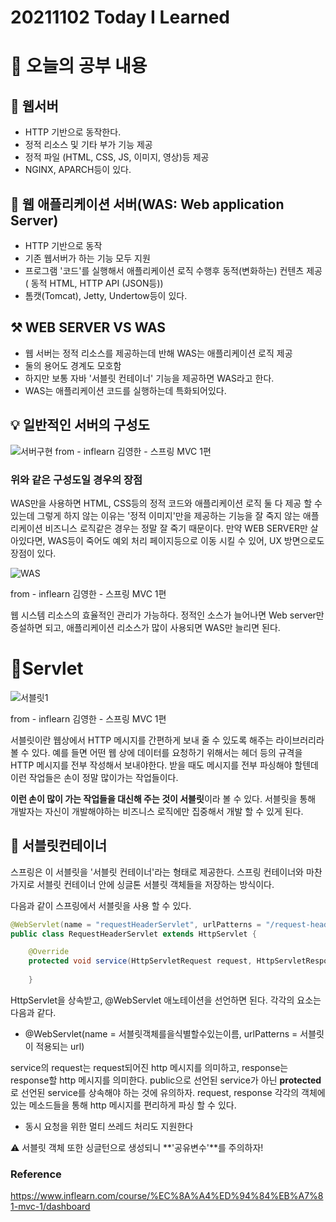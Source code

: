 # 20211102 Today I Learned

# 🚀 오늘의 공부 내용

## 📗 웹서버

- HTTP 기반으로 동작한다.
- 정적 리소스 및 기타 부가 기능 제공
- 정적 파일 (HTML, CSS, JS, 이미지, 영상)등 제공
- NGINX, APARCH등이 있다.

## 📗 웹 애플리케이션 서버(WAS: Web application Server)

- HTTP 기반으로 동작
- 기존 웹서버가 하는 기능 모두 지원
- 프로그램 '코드'를 실행해서 애플리케이션 로직 수행후 동적(변화하는) 컨텐츠 제공 ( 동적 HTML, HTTP API (JSON등))
- 톰캣(Tomcat), Jetty, Undertow등이 있다.

## ⚒️ WEB SERVER VS WAS

- 웹 서버는 정적 리소스를 제공하는데 반해 WAS는 애플리케이션 로직 제공
- 둘의 용어도 경계도 모호함
- 하지만 보통 자바 '서블릿 컨테이너' 기능을 제공하면 WAS라고 한다.
- WAS는 애플리케이션 코드를 실행하는데 특화되어있다.

## 💡 일반적인 서버의 구성도

![서버구현](https://user-images.githubusercontent.com/19809346/139853216-4503841d-8b65-42ca-ba6c-51cdd32e70b1.png)
from - inflearn 김영한 - 스프링 MVC 1편

### 위와 같은 구성도일 경우의 장점

 WAS만을 사용하면 HTML, CSS등의 정적 코드와 애플리케이션 로직 둘 다 제공 할 수 있는데 그렇게 하지 않는 이유는 '정적 이미지'만을 제공하는 기능을 잘 죽지 않는 애플리케이션 비즈니스 로직같은 경우는 정말 잘 죽기 때문이다. 만약 WEB SERVER만 살아있다면, WAS등이 죽어도 예외 처리 페이지등으로 이동 시킬 수 있어, UX 방면으로도 장점이 있다.

![WAS](https://user-images.githubusercontent.com/19809346/139853226-b0f91b49-c797-4247-b2ac-e1b7ae84d7e1.png)

from - inflearn 김영한 - 스프링 MVC 1편

 웹 시스템 리소스의 효율적인 관리가 가능하다. 정적인 소스가 늘어나면 Web server만 증설하면 되고, 애플리케이션 리소스가 많이 사용되면 WAS만 늘리면 된다.

# 📗Servlet

![서블릿1](https://user-images.githubusercontent.com/19809346/139853225-2eca1bb1-7f7f-44d2-b109-7ea6655ba30f.png)

from - inflearn 김영한 - 스프링 MVC 1편

 

 서블릿이란 웹상에서 HTTP 메시지를 간편하게 보내 줄 수 있도록 해주는 라이브러리라 볼 수 있다. 예를 들면 어떤 웹 상에 데이터를 요청하기 위해서는 헤더 등의 규격을 HTTP 메시지를 전부 작성해서 보내야한다. 받을 때도 메시지를 전부 파싱해야 할텐데 이런 작업들은 손이 정말 많이가는 작업들이다. 

 **이런 손이 많이 가는 작업들을 대신해 주는 것이 서블릿**이라 볼 수 있다. 서블릿을 통해 개발자는 자신이 개발해야하는 비즈니스 로직에만 집중해서 개발 할 수 있게 된다.

## 📗 서블릿컨테이너

 

 스프링은 이 서블릿을 '서블릿 컨테이너'라는 형태로 제공한다. 스프링 컨테이너와 마찬가지로 서블릿 컨테이너 안에 싱글톤 서블릿 객체들을 저장하는 방식이다. 

 다음과 같이 스프링에서 서블릿을 사용 할 수 있다.

```java
@WebServlet(name = "requestHeaderServlet", urlPatterns = "/request-header")
public class RequestHeaderServlet extends HttpServlet {

    @Override
    protected void service(HttpServletRequest request, HttpServletResponse response) throws ServletException, IOException {
        
    }
```

 

HttpServlet을 상속받고, @WebServlet 애노테이션을 선언하면 된다. 각각의 요소는 다음과 같다.

- @WebServlet(name = 서블릿객체를을식별할수있는이름, urlPatterns = 서블릿이 적용되는 url)

 service의 request는 request되어진 http 메시지를 의미하고, response는 response할 http 메시지를 의미한다. public으로 선언된 service가 아닌 **protected**로 선언된 service를 상속해야 하는 것에 유의하자. request, response 각각의 객체에 있는 메소드들을 통해 http 메시지를 편리하게 파싱 할 수 있다.

 * 동시 요청을 위한 멀티 쓰레드 처리도 지원한다

⚠️ 서블릿 객체 또한 싱글턴으로 생성되니 **'공유변수'**를 주의하자!

### Reference
https://www.inflearn.com/course/%EC%8A%A4%ED%94%84%EB%A7%81-mvc-1/dashboard
